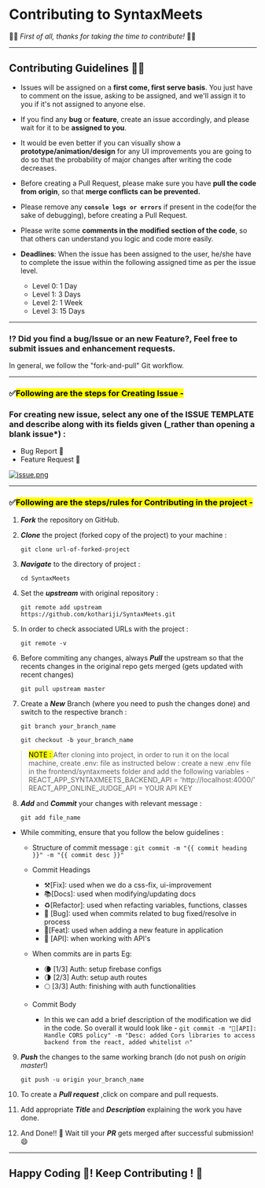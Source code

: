# Contributing to SyntaxMeets

:dizzy::tada: _First of all, thanks for taking the time to contribute!_ :tada::dizzy:

---

## Contributing Guidelines 📌📌
- Issues will be assigned on a **first come, first serve basis**. You just have to comment on the issue, asking to be assigned, and we'll assign it to you if it's not assigned to anyone else.

- If you find any **bug** or **feature**, create an issue accordingly, and please wait for it to be **assigned to you**.
- It would be even better if you can visually show a **prototype/animation/design** for any UI improvements you are going to do so that the probability of major changes after writing the code decreases.
- Before creating a Pull Request, please make sure you have **pull the code from origin**, so that **merge conflicts can be prevented.**
- Please remove any **`console logs or errors`** if present in the code(for the sake of debugging), before creating a Pull Request.
- Please write some **comments in the modified section of the code**, so that others can understand you logic and code more easily.
- **Deadlines**: When the issue has been assigned to the user, he/she have to complete the issue within the following assigned time as per the issue level.
  - Level 0: 1 Day
  - Level 1: 3 Days
  - Level 2: 1 Week
  - Level 3: 15 Days 
---

### ⁉️ Did you find a bug/Issue or an new Feature?, Feel free to submit issues and enhancement requests.

In general, we follow the "fork-and-pull" Git workflow.

---

### ✅<mark>Following are the steps for Creating Issue -</mark>

### For creating new issue, select any one of the ISSUE TEMPLATE and describe along with its fields given (\_rather than opening a blank issue*) :

- Bug Report 🐛
- Feature Request 🌟

[![issue.png](https://i.postimg.cc/zD6PfwxQ/issue.png)](https://postimg.cc/dDR9HCPR)

---

### ✅<mark>Following are the steps/rules for Contributing in the project -</mark>

1.  _**Fork**_ the repository on GitHub.

2.  _**Clone**_ the project (forked copy of the project) to your machine :

    `git clone url-of-forked-project`

3.  _**Navigate**_ to the directory of project :

    `cd SyntaxMeets`

4. Set the _**upstream**_ with original repository :

    `git remote add upstream https://github.com/kothariji/SyntaxMeets.git`

5. In order to check associated URLs with the project :

    `git remote -v`

6. Before commiting any changes, always _**Pull**_ the upstream so that the recents changes in the original repo gets merged (gets updated with recent changes)

    `git pull upstream master`

7. Create a _**New**_ Branch (where you need to push the changes done) and switch to the respective branch :

    `git branch your_branch_name`

    `git checkout -b your_branch_name`

> <mark>NOTE : </mark> After cloning into project, in order to run it on the local machine, create .env: file as instructed below :
> create a new .env file in the frontend/syntaxmeets folder and add the following variables -
> REACT_APP_SYNTAXMEETS_BACKEND_API = 'http://localhost:4000/'
> REACT_APP_ONLINE_JUDGE_API = YOUR API KEY

8.  _**Add**_ and _**Commit**_ your changes with relevant message :

    `git add file_name`

- While commiting, ensure that you follow the below guidelines :

  - Structure of commit message :
    `git commit -m "{{ commit heading }}" -m "{{ commit desc }}"`

  - Commit Headings

    - ⚒️[Fix]: used when we do a css-fix, ui-improvement
    - 📚[Docs]: used when modifying/updating docs
    - ♻️[Refactor]: used when refacting variables, functions, classes
    - 🐛 [Bug]: used when commits related to bug fixed/resolve in process
    - 🚀[Feat]: used when adding a new feature in application
    - 🔏 [API]: when working with API's

  - When commits are in parts Eg:
    - 🌘 [1/3] Auth: setup firebase configs
    - 🌗 [2/3] Auth: setup auth routes
    - 🌕 [3/3] Auth: finishing with auth functionalities
  - Commit Body
    - In this we can add a brief description of the modification we did in the code. So overall it would look like -
      `git commit -m "🔐[API]: Handle CORS policy" -m "Desc: added Cors libraries to access backend from the react, added whitelist 🔥"`

9.  _**Push**_ the changes to the same working branch (do not push on _origin_ _master_!)

    `git push -u origin your_branch_name`

10. To create a _**Pull request**_ ,click on compare and pull requests.

11. Add appropriate _**Title**_ and _**Description**_ explaining the work you have done.

12. And Done!! 🥳 Wait till your _**PR**_ gets merged after successful submission! 😄

---

## Happy Coding 🎯! Keep Contributing ! 🚀
